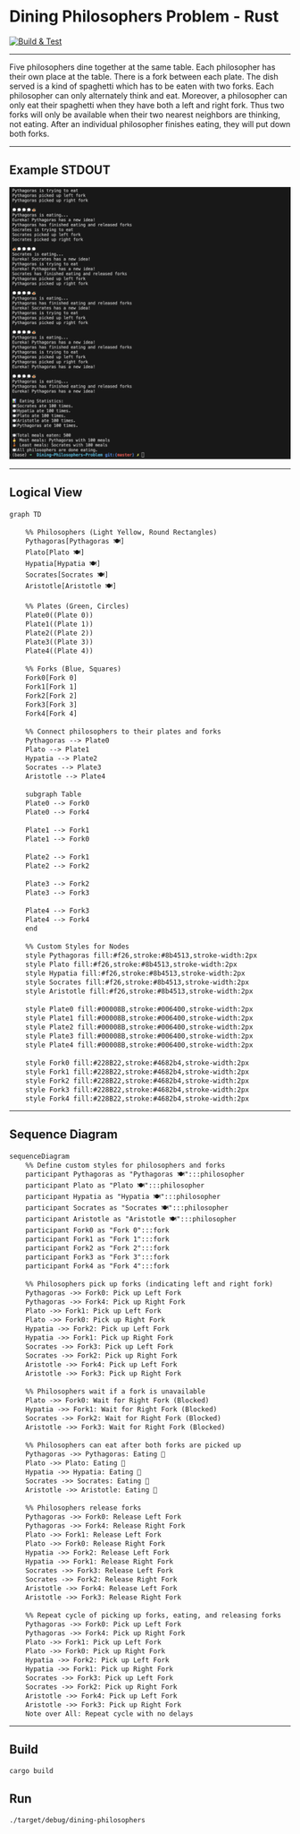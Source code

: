 # Dining Philosophers Problem - Rust

[![Build & Test](https://github.com/hwixley/Dining-Philosophers-Problem/actions/workflows/build-test.yml/badge.svg)](https://github.com/hwixley/Dining-Philosophers-Problem/actions/workflows/build-test.yml)
<hr>

Five philosophers dine together at the same table. Each philosopher has their own place at the table. There is a fork between each plate. The dish served is a kind of spaghetti which has to be eaten with two forks. Each philosopher can only alternately think and eat. Moreover, a philosopher can only eat their spaghetti when they have both a left and right fork. Thus two forks will only be available when their two nearest neighbors are thinking, not eating. After an individual philosopher finishes eating, they will put down both forks.

<hr>

## Example STDOUT

![](stdout.png)

<hr>

## Logical View

```mermaid
graph TD
    
    %% Philosophers (Light Yellow, Round Rectangles)
    Pythagoras[Pythagoras 🍽️]
    Plato[Plato 🍽️]
    Hypatia[Hypatia 🍽️]
    Socrates[Socrates 🍽️]
    Aristotle[Aristotle 🍽️]
    
    %% Plates (Green, Circles)
    Plate0((Plate 0))
    Plate1((Plate 1))
    Plate2((Plate 2))
    Plate3((Plate 3))
    Plate4((Plate 4))

    %% Forks (Blue, Squares)
    Fork0[Fork 0]
    Fork1[Fork 1]
    Fork2[Fork 2]
    Fork3[Fork 3]
    Fork4[Fork 4]

    %% Connect philosophers to their plates and forks
    Pythagoras --> Plate0
    Plato --> Plate1
    Hypatia --> Plate2
    Socrates --> Plate3
    Aristotle --> Plate4

    subgraph Table
    Plate0 --> Fork0
    Plate0 --> Fork4

    Plate1 --> Fork1
    Plate1 --> Fork0

    Plate2 --> Fork1
    Plate2 --> Fork2

    Plate3 --> Fork2
    Plate3 --> Fork3

    Plate4 --> Fork3
    Plate4 --> Fork4
    end

    %% Custom Styles for Nodes
    style Pythagoras fill:#f26,stroke:#8b4513,stroke-width:2px
    style Plato fill:#f26,stroke:#8b4513,stroke-width:2px
    style Hypatia fill:#f26,stroke:#8b4513,stroke-width:2px
    style Socrates fill:#f26,stroke:#8b4513,stroke-width:2px
    style Aristotle fill:#f26,stroke:#8b4513,stroke-width:2px

    style Plate0 fill:#00008B,stroke:#006400,stroke-width:2px
    style Plate1 fill:#00008B,stroke:#006400,stroke-width:2px
    style Plate2 fill:#00008B,stroke:#006400,stroke-width:2px
    style Plate3 fill:#00008B,stroke:#006400,stroke-width:2px
    style Plate4 fill:#00008B,stroke:#006400,stroke-width:2px

    style Fork0 fill:#228B22,stroke:#4682b4,stroke-width:2px
    style Fork1 fill:#228B22,stroke:#4682b4,stroke-width:2px
    style Fork2 fill:#228B22,stroke:#4682b4,stroke-width:2px
    style Fork3 fill:#228B22,stroke:#4682b4,stroke-width:2px
    style Fork4 fill:#228B22,stroke:#4682b4,stroke-width:2px

```

<hr>

## Sequence Diagram

```mermaid
sequenceDiagram
    %% Define custom styles for philosophers and forks
    participant Pythagoras as "Pythagoras 🍽️":::philosopher
    participant Plato as "Plato 🍽️":::philosopher
    participant Hypatia as "Hypatia 🍽️":::philosopher
    participant Socrates as "Socrates 🍽️":::philosopher
    participant Aristotle as "Aristotle 🍽️":::philosopher
    participant Fork0 as "Fork 0":::fork
    participant Fork1 as "Fork 1":::fork
    participant Fork2 as "Fork 2":::fork
    participant Fork3 as "Fork 3":::fork
    participant Fork4 as "Fork 4":::fork

    %% Philosophers pick up forks (indicating left and right fork)
    Pythagoras ->> Fork0: Pick up Left Fork
    Pythagoras ->> Fork4: Pick up Right Fork
    Plato ->> Fork1: Pick up Left Fork
    Plato ->> Fork0: Pick up Right Fork
    Hypatia ->> Fork2: Pick up Left Fork
    Hypatia ->> Fork1: Pick up Right Fork
    Socrates ->> Fork3: Pick up Left Fork
    Socrates ->> Fork2: Pick up Right Fork
    Aristotle ->> Fork4: Pick up Left Fork
    Aristotle ->> Fork3: Pick up Right Fork

    %% Philosophers wait if a fork is unavailable
    Plato ->> Fork0: Wait for Right Fork (Blocked)
    Hypatia ->> Fork1: Wait for Right Fork (Blocked)
    Socrates ->> Fork2: Wait for Right Fork (Blocked)
    Aristotle ->> Fork3: Wait for Right Fork (Blocked)

    %% Philosophers can eat after both forks are picked up
    Pythagoras ->> Pythagoras: Eating 🍝
    Plato ->> Plato: Eating 🍝
    Hypatia ->> Hypatia: Eating 🍝
    Socrates ->> Socrates: Eating 🍝
    Aristotle ->> Aristotle: Eating 🍝

    %% Philosophers release forks
    Pythagoras ->> Fork0: Release Left Fork
    Pythagoras ->> Fork4: Release Right Fork
    Plato ->> Fork1: Release Left Fork
    Plato ->> Fork0: Release Right Fork
    Hypatia ->> Fork2: Release Left Fork
    Hypatia ->> Fork1: Release Right Fork
    Socrates ->> Fork3: Release Left Fork
    Socrates ->> Fork2: Release Right Fork
    Aristotle ->> Fork4: Release Left Fork
    Aristotle ->> Fork3: Release Right Fork

    %% Repeat cycle of picking up forks, eating, and releasing forks
    Pythagoras ->> Fork0: Pick up Left Fork
    Pythagoras ->> Fork4: Pick up Right Fork
    Plato ->> Fork1: Pick up Left Fork
    Plato ->> Fork0: Pick up Right Fork
    Hypatia ->> Fork2: Pick up Left Fork
    Hypatia ->> Fork1: Pick up Right Fork
    Socrates ->> Fork3: Pick up Left Fork
    Socrates ->> Fork2: Pick up Right Fork
    Aristotle ->> Fork4: Pick up Left Fork
    Aristotle ->> Fork3: Pick up Right Fork
    Note over All: Repeat cycle with no delays

```
<hr>

## Build
```
cargo build
```

## Run
```
./target/debug/dining-philosophers
```